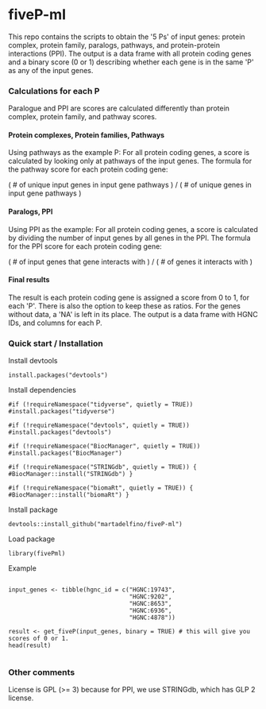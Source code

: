 # fiveP-ml

This repo contains the scripts to obtain the '5 Ps' of input genes: protein complex, protein family, paralogs, pathways, and protein-protein interactions (PPI). The output is a data frame with all protein coding genes and a binary score (0 or 1) describing whether each gene is in the same 'P' as any of the input genes.

### Calculations for each P

Paralogue and PPI are scores are calculated differently than protein complex, protein family, and pathway scores.

#### Protein complexes, Protein families, Pathways

Using pathways as the example P: For all protein coding genes, a score is calculated by looking only at pathways of the input genes. The formula for the pathway score for each protein coding gene:

( \# of unique input genes in input gene pathways ) / ( \# of unique genes in input gene pathways )

#### Paralogs, PPI

Using PPI as the example: For all protein coding genes, a score is calculated by dividing the number of input genes by all genes in the PPI. The formula for the PPI score for each protein coding gene:

( \# of input genes that gene interacts with ) / ( \# of genes it interacts with )

#### Final results

The result is each protein coding gene is assigned a score from 0 to 1, for each 'P'. There is also the option to keep these as ratios. For the genes without data, a 'NA' is left in its place. The output is a data frame with HGNC IDs, and columns for each P.

### Quick start / Installation

Install devtools

`install.packages("devtools")`

Install dependencies

```{r}
#if (!requireNamespace("tidyverse", quietly = TRUE))
#install.packages("tidyverse")

#if (!requireNamespace("devtools", quietly = TRUE))
#install.packages("devtools")

#if (!requireNamespace("BiocManager", quietly = TRUE))
#install.packages("BiocManager")

#if (!requireNamespace("STRINGdb", quietly = TRUE)) {
#BiocManager::install("STRINGdb") }

#if (!requireNamespace("biomaRt", quietly = TRUE)) {
#BiocManager::install("biomaRt") }

```

Install package

`devtools::install_github("martadelfino/fiveP-ml")`

Load package

`library(fivePml)`

Example

```{r}

input_genes <- tibble(hgnc_id = c("HGNC:19743", 
                                  "HGNC:9202",
                                  "HGNC:8653",
                                  "HGNC:6936",
                                  "HGNC:4878"))

result <- get_fiveP(input_genes, binary = TRUE) # this will give you scores of 0 or 1.
head(result)


```

### Other comments

License is GPL (\>= 3) because for PPI, we use STRINGdb, which has GLP 2 license.
